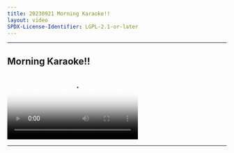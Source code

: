 ```yaml
---
title: 20230921 Morning Karaoke!!
layout: video
SPDX-License-Identifier: LGPL-2.1-or-later
---
```


---

## Morning Karaoke!!

<div class="container">
  <video id="my-video" class="video-js vjs-fluid vjs-layout-medium" poster="https://media.discordapp.net/attachments/1083515523846914179/1157386787392598176/20230921.jpg" preload="auto" controls="controls" data-setup='{}'>
    <source src="https://drive.ayampenyet.eu.org/api/raw/?path=/%F0%9F%94%AE%20Unarchive%20Karaoke%20Moona/%5B20230921%5D%20%E3%80%90MoonUtau%E3%80%91Morning%20Karaoke!!%E3%80%90UNARCHIVE%E3%80%91%20%5BMoona%20Hoshinova%20hololive-ID%5D%20(om38QYtn-5w).mp4" type="video/mp4"/>
  </video>
</div>

---
